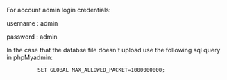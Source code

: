 For account admin login credentials:

 username : admin
 
 password : admin
 
In the case that the databse file doesn't upload use the following sql query in phpMyadmin:

              SET GLOBAL MAX_ALLOWED_PACKET=1000000000;
